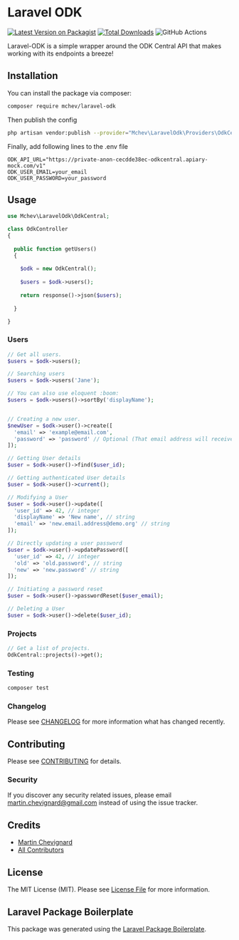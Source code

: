 # Laravel ODK

[![Latest Version on Packagist](https://img.shields.io/packagist/v/mchev/laravel-odk.svg?style=flat-square)](https://packagist.org/packages/mchev/laravel-odk)
[![Total Downloads](https://img.shields.io/packagist/dt/mchev/laravel-odk.svg?style=flat-square)](https://packagist.org/packages/mchev/laravel-odk)
![GitHub Actions](https://github.com/mchev/laravel-odk/actions/workflows/main.yml/badge.svg)

Laravel-ODK is a simple wrapper around the ODK Central API that makes working with its endpoints a breeze! 

## Installation

You can install the package via composer:

```bash
composer require mchev/laravel-odk
```

Then publish the config
```bash
php artisan vendor:publish --provider="Mchev\LaravelOdk\Providers\OdkCentralServiceProvider" --tag=config
```

Finally, add following lines to the .env file 
```
ODK_API_URL="https://private-anon-cecdde38ec-odkcentral.apiary-mock.com/v1"
ODK_USER_EMAIL=your_email
ODK_USER_PASSWORD=your_password
```

## Usage

```php
use Mchev\LaravelOdk\OdkCentral;

class OdkController
{
  
  public function getUsers()
  {
  
    $odk = new OdkCentral();
    
    $users = $odk->users();
    
    return response()->json($users);
    
  }

}

```
### Users

```php
// Get all users.
$users = $odk->users();

// Searching users
$users = $odk->users('Jane');

// You can also use eloquent :boom:
$users = $odk->users()->sortBy('displayName');


// Creating a new user.
$newUser = $odk->user()->create([
  'email' => 'example@email.com',
  'password' => 'password' // Optional (That email address will receive a message instructing the new user on how to claim their new account and set a password.)
]);

// Getting User details
$user = $odk->user()->find($user_id);

// Getting authenticated User details
$user = $odk->user()->current();

// Modifying a User
$user = $odk->user()->update([
  'user_id' => 42, // integer
  'displayName' => 'New name', // string
  'email' => 'new.email.address@demo.org' // string
]);

// Directly updating a user password
$user = $odk->user()->updatePassword([
  'user_id' => 42, // integer
  'old' => 'old.password', // string
  'new' => 'new.password' // string
]);

// Initiating a password reset
$user = $odk->user()->passwordReset($user_email);

// Deleting a User
$user = $odk->user()->delete($user_id);

```

### Projects

```php
// Get a list of projects.
OdkCentral::projects()->get();
```

### Testing

```bash
composer test
```

### Changelog

Please see [CHANGELOG](CHANGELOG.md) for more information what has changed recently.

## Contributing

Please see [CONTRIBUTING](CONTRIBUTING.md) for details.

### Security

If you discover any security related issues, please email martin.chevignard@gmail.com instead of using the issue tracker.

## Credits

-   [Martin Chevignard](https://github.com/mchev)
-   [All Contributors](../../contributors)

## License

The MIT License (MIT). Please see [License File](LICENSE.md) for more information.

## Laravel Package Boilerplate

This package was generated using the [Laravel Package Boilerplate](https://laravelpackageboilerplate.com).
